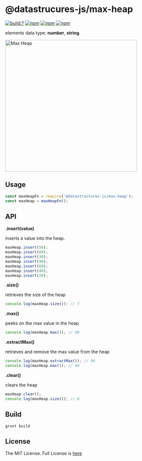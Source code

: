 # @datastrucures-js/max-heap

[![build:?](https://travis-ci.org/datatructures-js/max-heap.svg?branch=master)](https://travis-ci.org/datatructures-js/max-heap) 
[![npm](https://img.shields.io/npm/v/@datastructures-js/max-heap.svg)](https://www.npmjs.com/package/@datastructures-js/max-heap)
[![npm](https://img.shields.io/npm/dm/@datastructures-js/max-heap.svg)](https://www.npmjs.com/package/@datastructures-js/max-heap) [![npm](https://img.shields.io/badge/node-%3E=%206.0-blue.svg)](https://www.npmjs.com/package/@datastructures-js/max-heap)

elements data type: **number**, **string**.

<img width="420" alt="Max Heap" src="https://user-images.githubusercontent.com/6517308/36940962-844a7fe8-1f15-11e8-8165-6fd62ba1914f.png">

## Usage
```js
const maxHeapFn = require('@datastructures-js/max-heap');
const maxHeap = maxHeapFn();
```

## API

**.insert(value)** 

inserts a value into the heap.
```javascript
maxHeap.insert(50);
maxHeap.insert(80);
maxHeap.insert(30);
maxHeap.insert(90);
maxHeap.insert(60);
maxHeap.insert(40);
maxHeap.insert(20);
```

**.size()** 

retrieves the size of the heap
```javascript
console.log(maxHeap.size()); // 7
```

**.max()** 

peeks on the max value in the heap
```javascript
console.log(maxHeap.max()); // 90
```

**.extractMax()** 

retrieves and remove the max value from the heap
```javascript
console.log(maxHeap.extractMax()); // 90
console.log(maxHeap.max()); // 80
```

**.clear()** 

clears the heap
```javascript
maxHeap.clear();
console.log(maxHeap.size()); // 0
```

## Build
```
grunt build
```

## License
The MIT License. Full License is [here](https://github.com/datastructures-js/max-heap/blob/master/LICENSE)
